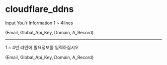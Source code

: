 # cloudflare_ddns

Input You'r Information 1 ~ 4lines

(Email, Global_Api_Key, Domain, A_Record)

<hr>

1 ~ 4번 라인에 필요정보를 입력하십시오

(Email, Global_Api_Key, Domain, A_Record)
